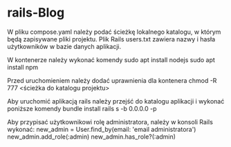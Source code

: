 # rails-Blog
W pliku compose.yaml należy podać ścieżkę lokalnego katalogu, w którym będą zapisywane pliki projektu.
Plik Rails users.txt zawiera nazwy i hasła użytkowników w bazie danych aplikacji.

W kontenerze należy wykonać komendy
sudo apt install nodejs
sudo apt install npm

Przed uruchomieniem należy dodać uprawnienia dla kontenera
chmod -R 777 <ścieżka do katalogu projektu>

Aby uruchomić aplikacją rails należy przejść do katalogu aplikacji i wykonać poniższe komendy
bundle install
rails s -b 0.0.0.0 -p <numer portu kontenera>

Aby przypisać użytkownikowi rolę administratora, należy w konsoli Rails wykonać:
new_admin = User.find_by(email: 'email administratora')
new_admin.add_role(:admin)
new_admin.has_role?(:admin)
